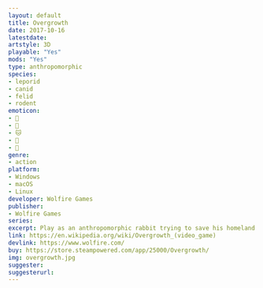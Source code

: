 ```yaml
---
layout: default
title: Overgrowth
date: 2017-10-16
latestdate: 
artstyle: 3D
playable: "Yes"
mods: "Yes"
type: anthropomorphic
species: 
- leporid
- canid
- felid
- rodent
emoticon: 
- 🐰
- 🐶
- 🐱
- 🐺
- 🐀
genre: 
- action
platform:
- Windows
- macOS
- Linux
developer: Wolfire Games
publisher:
- Wolfire Games
series: 
excerpt: Play as an anthropomorphic rabbit trying to save his homeland with high-flying platforming and hardcore hand-to-hand and melee combat. This is the sequel to Lugaru.
link: https://en.wikipedia.org/wiki/Overgrowth_(video_game)
devlink: https://www.wolfire.com/
buy: https://store.steampowered.com/app/25000/Overgrowth/
img: overgrowth.jpg
suggester: 
suggesterurl:  
---
```


